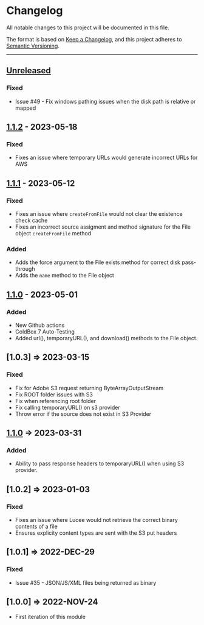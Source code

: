 # Changelog

All notable changes to this project will be documented in this file.

The format is based on [Keep a Changelog](https://keepachangelog.com/en/1.0.0/),
and this project adheres to [Semantic Versioning](https://semver.org/spec/v2.0.0.html).

* * *

## [Unreleased]

### Fixed

* Issue #49 - Fix windows pathing issues when the disk path is relative or mapped

## [1.1.2] - 2023-05-18

### Fixed

* Fixes an issue where temporary URLs would generate incorrect URLs for AWS

## [1.1.1] - 2023-05-12

### Fixed

* Fixes an issue where `createFromFile` would not clear the existence check cache
* Fixes an incorrect source assigment and method signature for the File object `createFromFile` method

### Added

* Adds the force argument to the File exists method for correct disk pass-through
* Adds the `name` method to the File object

## [1.1.0] - 2023-05-01

### Added

* New Github actions
* ColdBox 7 Auto-Testing
* Added url(), temporaryURL(), and download() methods to the File object.

## [1.0.3] => 2023-03-15

### Fixed

* Fix for Adobe S3 request returning ByteArrayOutputStream
* Fix ROOT folder issues with S3
* Fix when referencing root folder
* Fix calling temporaryURL() on s3 provider
* Throw error if the source does not exist in S3 Provider

## [1.1.0] => 2023-03-31

### Added

* Ability to pass response headers to temporaryURL() when using S3 provider.

## [1.0.2] => 2023-01-03

### Fixed

* Fixes an issue where Lucee would not retrieve the correct binary contents of a file
* Ensures explicity content types are sent with the S3 put headers

## [1.0.1] => 2022-DEC-29

### Fixed

* Issue #35 - JSON/JS/XML files being returned as binary

## [1.0.0] => 2022-NOV-24

* First iteration of this module

[Unreleased]: https://github.com/coldbox-modules/cbfs/compare/v1.1.2...HEAD

[1.1.2]: https://github.com/coldbox-modules/cbfs/compare/v1.1.1...v1.1.2

[1.1.1]: https://github.com/coldbox-modules/cbfs/compare/v1.1.0...v1.1.1

[1.1.0]: https://github.com/coldbox-modules/cbfs/compare/f76a3372a803a53759c6f707e740b26aab71dcc3...v1.1.0
